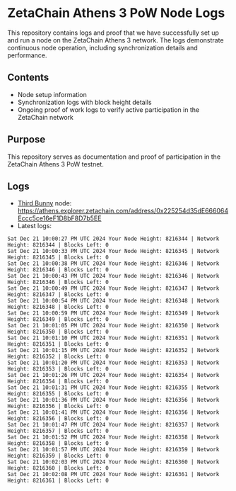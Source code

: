 # ZetaChain Athens 3 PoW Node Logs
This repository contains logs and proof that we have successfully set up and run a node on the ZetaChain Athens 3 network. The logs demonstrate continuous node operation, including synchronization details and performance.

## Contents
- Node setup information
- Synchronization logs with block height details
- Ongoing proof of work logs to verify active participation in the ZetaChain network

## Purpose
This repository serves as documentation and proof of participation in the ZetaChain Athens 3 PoW testnet.

## Logs

- [Third Bunny](https://thirdbunny.xyz/) node: https://athens.explorer.zetachain.com/address/0x225254d35dE666064Eccc5ce16eF1D8bF8D7b5EE
- Latest logs:
```
Sat Dec 21 10:00:27 PM UTC 2024 Your Node Height: 8216344 | Network Height: 8216344 | Blocks Left: 0
Sat Dec 21 10:00:33 PM UTC 2024 Your Node Height: 8216345 | Network Height: 8216345 | Blocks Left: 0
Sat Dec 21 10:00:38 PM UTC 2024 Your Node Height: 8216346 | Network Height: 8216346 | Blocks Left: 0
Sat Dec 21 10:00:43 PM UTC 2024 Your Node Height: 8216346 | Network Height: 8216346 | Blocks Left: 0
Sat Dec 21 10:00:49 PM UTC 2024 Your Node Height: 8216347 | Network Height: 8216347 | Blocks Left: 0
Sat Dec 21 10:00:54 PM UTC 2024 Your Node Height: 8216348 | Network Height: 8216348 | Blocks Left: 0
Sat Dec 21 10:00:59 PM UTC 2024 Your Node Height: 8216349 | Network Height: 8216349 | Blocks Left: 0
Sat Dec 21 10:01:05 PM UTC 2024 Your Node Height: 8216350 | Network Height: 8216350 | Blocks Left: 0
Sat Dec 21 10:01:10 PM UTC 2024 Your Node Height: 8216351 | Network Height: 8216351 | Blocks Left: 0
Sat Dec 21 10:01:15 PM UTC 2024 Your Node Height: 8216352 | Network Height: 8216352 | Blocks Left: 0
Sat Dec 21 10:01:20 PM UTC 2024 Your Node Height: 8216353 | Network Height: 8216353 | Blocks Left: 0
Sat Dec 21 10:01:26 PM UTC 2024 Your Node Height: 8216354 | Network Height: 8216354 | Blocks Left: 0
Sat Dec 21 10:01:31 PM UTC 2024 Your Node Height: 8216355 | Network Height: 8216355 | Blocks Left: 0
Sat Dec 21 10:01:36 PM UTC 2024 Your Node Height: 8216356 | Network Height: 8216356 | Blocks Left: 0
Sat Dec 21 10:01:41 PM UTC 2024 Your Node Height: 8216356 | Network Height: 8216356 | Blocks Left: 0
Sat Dec 21 10:01:47 PM UTC 2024 Your Node Height: 8216357 | Network Height: 8216357 | Blocks Left: 0
Sat Dec 21 10:01:52 PM UTC 2024 Your Node Height: 8216358 | Network Height: 8216358 | Blocks Left: 0
Sat Dec 21 10:01:57 PM UTC 2024 Your Node Height: 8216359 | Network Height: 8216359 | Blocks Left: 0
Sat Dec 21 10:02:03 PM UTC 2024 Your Node Height: 8216360 | Network Height: 8216360 | Blocks Left: 0
Sat Dec 21 10:02:08 PM UTC 2024 Your Node Height: 8216361 | Network Height: 8216361 | Blocks Left: 0
```
